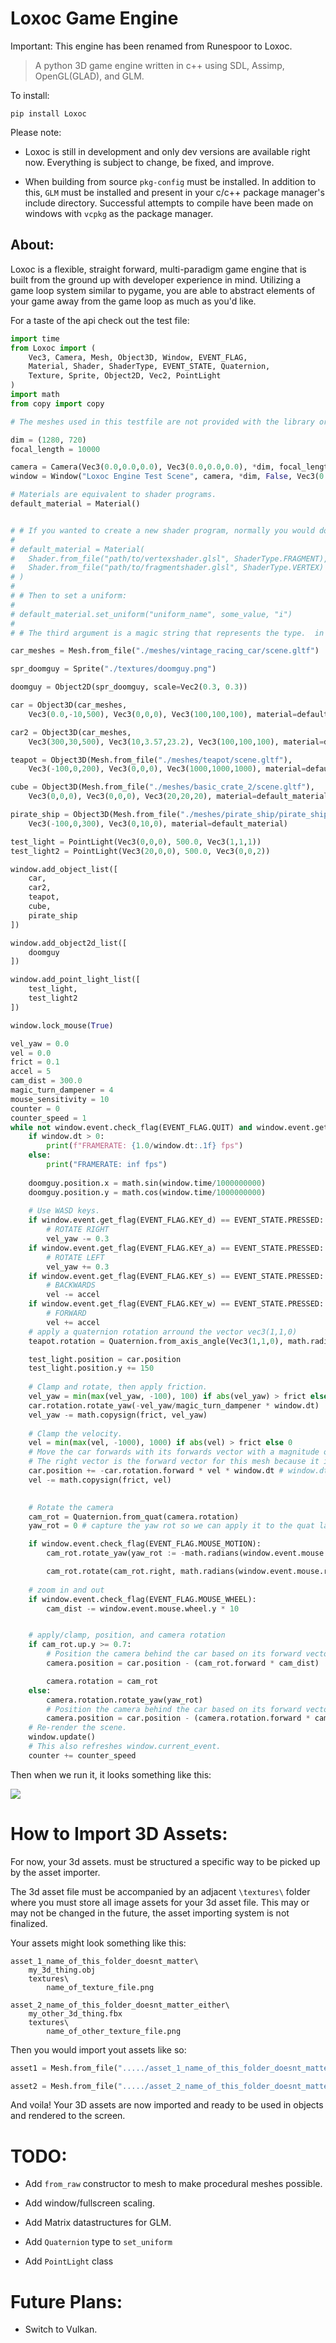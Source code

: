 # Loxoc Game Engine

Important: This engine has been renamed from Runespoor to Loxoc.

> A python 3D game engine written in c++ using SDL, Assimp, OpenGL(GLAD), and GLM.

To install:

```
pip install Loxoc
```

Please note:

 - Loxoc is still in development and only dev versions are available right now.  Everything is subject to change, be fixed, and improve.

 - When building from source `pkg-config` must be installed.  In addition to this, `GLM` must be installed and present in your c/c++ package manager's include directory.  Successful attempts to compile have been made on windows with `vcpkg` as the package manager.

## About:

Loxoc is a flexible, straight forward, multi-paradigm game engine that is built from the ground up with developer experience in mind.  Utilizing a game loop system similar to pygame, you are able to abstract elements of your game away from the game loop as much as you'd like.

For a taste of the api check out the test file:

```py
import time
from Loxoc import (
    Vec3, Camera, Mesh, Object3D, Window, EVENT_FLAG,
    Material, Shader, ShaderType, EVENT_STATE, Quaternion,
    Texture, Sprite, Object2D, Vec2, PointLight
)
import math
from copy import copy

# The meshes used in this testfile are not provided with the library or source files.

dim = (1280, 720)
focal_length = 10000

camera = Camera(Vec3(0.0,0.0,0.0), Vec3(0.0,0.0,0.0), *dim, focal_length, math.radians(60))
window = Window("Loxoc Engine Test Scene", camera, *dim, False, Vec3(0.2,0.2,0.2))

# Materials are equivalent to shader programs.
default_material = Material()


# # If you wanted to create a new shader program, normally you would do something like this:
#
# default_material = Material(
#   Shader.from_file("path/to/vertexshader.glsl", ShaderType.FRAGMENT),
#   Shader.from_file("path/to/fragmentshader.glsl", ShaderType.VERTEX)
# )
# 
# # Then to set a uniform:
#
# default_material.set_uniform("uniform_name", some_value, "i")
#
# # The third argument is a magic string that represents the type.  in this case the type is an integer.

car_meshes = Mesh.from_file("./meshes/vintage_racing_car/scene.gltf")

spr_doomguy = Sprite("./textures/doomguy.png")

doomguy = Object2D(spr_doomguy, scale=Vec2(0.3, 0.3))

car = Object3D(car_meshes,
    Vec3(0.0,-10,500), Vec3(0,0,0), Vec3(100,100,100), material=default_material)

car2 = Object3D(car_meshes,
    Vec3(300,30,500), Vec3(10,3.57,23.2), Vec3(100,100,100), material=default_material)

teapot = Object3D(Mesh.from_file("./meshes/teapot/scene.gltf"),
    Vec3(-100,0,200), Vec3(0,0,0), Vec3(1000,1000,1000), material=default_material)

cube = Object3D(Mesh.from_file("./meshes/basic_crate_2/scene.gltf"),
    Vec3(0,0,0), Vec3(0,0,0), Vec3(20,20,20), material=default_material)

pirate_ship = Object3D(Mesh.from_file("./meshes/pirate_ship/pirate_ship.obj"),
    Vec3(-100,0,300), Vec3(0,10,0), material=default_material)

test_light = PointLight(Vec3(0,0,0), 500.0, Vec3(1,1,1))
test_light2 = PointLight(Vec3(20,0,0), 500.0, Vec3(0,0,2))

window.add_object_list([
    car,
    car2,
    teapot,
    cube,
    pirate_ship
])

window.add_object2d_list([
    doomguy
])

window.add_point_light_list([
    test_light,
    test_light2
])

window.lock_mouse(True)

vel_yaw = 0.0
vel = 0.0
frict = 0.1
accel = 5
cam_dist = 300.0
magic_turn_dampener = 4
mouse_sensitivity = 10
counter = 0
counter_speed = 1
while not window.event.check_flag(EVENT_FLAG.QUIT) and window.event.get_flag(EVENT_FLAG.KEY_ESCAPE) != EVENT_STATE.PRESSED:
    if window.dt > 0:
        print(f"FRAMERATE: {1.0/window.dt:.1f} fps")
    else:
        print("FRAMERATE: inf fps")
    
    doomguy.position.x = math.sin(window.time/1000000000)
    doomguy.position.y = math.cos(window.time/1000000000)
    
    # Use WASD keys.
    if window.event.get_flag(EVENT_FLAG.KEY_d) == EVENT_STATE.PRESSED:
        # ROTATE RIGHT
        vel_yaw -= 0.3
    if window.event.get_flag(EVENT_FLAG.KEY_a) == EVENT_STATE.PRESSED:
        # ROTATE LEFT
        vel_yaw += 0.3
    if window.event.get_flag(EVENT_FLAG.KEY_s) == EVENT_STATE.PRESSED:
        # BACKWARDS
        vel -= accel
    if window.event.get_flag(EVENT_FLAG.KEY_w) == EVENT_STATE.PRESSED:
        # FORWARD
        vel += accel
    # apply a quaternion rotation arround the vector vec3(1,1,0)
    teapot.rotation = Quaternion.from_axis_angle(Vec3(1,1,0), math.radians(counter))

    test_light.position = car.position
    test_light.position.y += 150
    
    # Clamp and rotate, then apply friction.
    vel_yaw = min(max(vel_yaw, -100), 100) if abs(vel_yaw) > frict else 0
    car.rotation.rotate_yaw(-vel_yaw/magic_turn_dampener * window.dt)
    vel_yaw -= math.copysign(frict, vel_yaw)
    
    # Clamp the velocity.
    vel = min(max(vel, -1000), 1000) if abs(vel) > frict else 0
    # Move the car forwards with its forwards vector with a magnitude of `vel` and apply friction
    # The right vector is the forward vector for this mesh because it is rotated 90 degrees by default.
    car.position += -car.rotation.forward * vel * window.dt # window.dt is deltatime
    vel -= math.copysign(frict, vel)
    

    # Rotate the camera
    cam_rot = Quaternion.from_quat(camera.rotation)
    yaw_rot = 0 # capture the yaw rot so we can apply it to the quat later in the case where the camera is clamped

    if window.event.check_flag(EVENT_FLAG.MOUSE_MOTION):
        cam_rot.rotate_yaw(yaw_rot := -math.radians(window.event.mouse.rel_x * mouse_sensitivity * window.dt))

        cam_rot.rotate(cam_rot.right, math.radians(window.event.mouse.rel_y * mouse_sensitivity * window.dt))
    
    # zoom in and out
    if window.event.check_flag(EVENT_FLAG.MOUSE_WHEEL):
        cam_dist -= window.event.mouse.wheel.y * 10


    # apply/clamp, position, and camera rotation
    if cam_rot.up.y >= 0.7:
        # Position the camera behind the car based on its forward vector
        camera.position = car.position - (cam_rot.forward * cam_dist)

        camera.rotation = cam_rot
    else:
        camera.rotation.rotate_yaw(yaw_rot)
        # Position the camera behind the car based on its forward vector
        camera.position = car.position - (camera.rotation.forward * cam_dist)
    # Re-render the scene.
    window.update()
    # This also refreshes window.current_event.
    counter += counter_speed
```

Then when we run it, it looks something like this:

![](https://github.com/FrewtyPebbles/Runespoor-Python3D-Game-Engine/blob/main/tests/lighting_fixed_more.gif)

# How to Import 3D Assets:

For now, your 3d assets. must be structured a specific way to be picked up by the asset importer.

The 3d asset file must be accompanied by an adjacent `\textures\` folder where you must store all image assets for your 3d asset file.  This may or may not be changed in the future, the asset importing system is not finalized.

Your assets might look something like this:

```
asset_1_name_of_this_folder_doesnt_matter\
    my_3d_thing.obj
    textures\
        name_of_texture_file.png

asset_2_name_of_this_folder_doesnt_matter_either\
    my_other_3d_thing.fbx
    textures\
        name_of_other_texture_file.png
```

Then you would import yout assets like so:

```py
asset1 = Mesh.from_file("...../asset_1_name_of_this_folder_doesnt_matter/my_3d_thing.fbx")

asset2 = Mesh.from_file("...../asset_2_name_of_this_folder_doesnt_matter_either/my_other_3d_thing.fbx")
```

And voila!  Your 3D assets are now imported and ready to be used in objects and rendered to the screen.


# TODO:

 - Add `from_raw` constructor to mesh to make procedural meshes possible.

 - Add window/fullscreen scaling.

 - Add Matrix datastructures for GLM.

 - Add `Quaternion` type to `set_uniform`

 - Add `PointLight` class

# Future Plans:

 - Switch to Vulkan.
